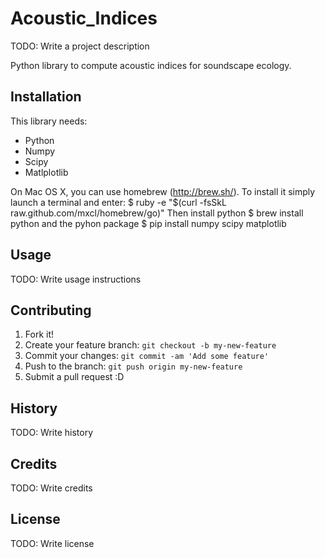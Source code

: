 # Acoustic_Indices

TODO: Write a project description

Python library to compute acoustic indices for soundscape ecology.

## Installation

This library needs:

 * Python
 * Numpy
 * Scipy
 * Matlplotlib

 On Mac OS X, you can use homebrew (http://brew.sh/). To install it simply launch a terminal and enter:
 $ ruby -e "$(curl -fsSkL raw.github.com/mxcl/homebrew/go)"
Then install python
$ brew install python
and the pyhon package
$ pip install numpy scipy matplotlib


## Usage

TODO: Write usage instructions

## Contributing

1. Fork it!
2. Create your feature branch: `git checkout -b my-new-feature`
3. Commit your changes: `git commit -am 'Add some feature'`
4. Push to the branch: `git push origin my-new-feature`
5. Submit a pull request :D

## History

TODO: Write history

## Credits

TODO: Write credits

## License

TODO: Write license

